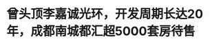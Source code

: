 <!DOCTYPE html>
<html lang="zh-CN">

<head>
    
<title>曾头顶李嘉诚光环，开发周期长达20年，成都南城都汇超5000套房待售_腾讯新闻</title>
<meta name="keywords" content="南城都汇,成都南城都汇,李嘉诚,成都,李嘉诚公司,和记黄埔,成都高新区,四川">
<meta name="description" content="曾经头顶李嘉诚光环的南城都汇项目，被很多成都本地人熟知，多年来在成都地产圈备受瞩目。聚光灯下，南城都汇已走过了长达20年的开发周期，但至今仍然有逾5000套住宅处于待售状态。证券时报记者最新了解到，南城都汇项目公司——舜鸿地产（成都）有限公司（下称“舜鸿地产”），目前已拖欠成都高新区税务局税金及滞纳金近2...">
<meta name="author" content="腾讯网">
<meta name="copyright" content="Copyright 1998 - 2025 Tencent. All Rights Reserved">
<meta property="og:type" content="news" />

<meta property="og:title" content="曾头顶李嘉诚光环，开发周期长达20年，成都南城都汇超5000套房待售_腾讯新闻" />
<meta property="og:description" content="曾经头顶李嘉诚光环的南城都汇项目，被很多成都本地人熟知，多年来在成都地产圈备受瞩目。聚光灯下，南城都汇已走过了长达20年的开发周期，但至今仍然有逾5000套住宅处于待售状态。证券时报记者最新了解到，南城都汇项目公司——舜鸿地产（成都）有限公司（下称“舜鸿地产”），目前已拖欠成都高新区税务局税金及滞纳金近2..." />
<meta property="og:url" content="https://news.qq.com/rain/a/20250513A04A5J00" />
<meta property="og:image" content="https://inews.gtimg.com/om_ls/OWrZkmxLjvMJvGMClaAlSNjYFRsOCwTgkqPuX46EeEzKUAA_640330/0" />
<meta property="article:author" content="证券时报e公司" />
<meta property="article:published_time" content="2025-05-13 12:11:11" />
<meta property="category" content="house" />

<meta name="baidu-site-verification" content="jJeIJ5X7pP" />
    <meta charset="utf-8" />
<meta http-equiv="X-UA-Compatible" content="IE=Edge" />
<meta name="viewport" content="width=device-width, initial-scale=1, shrink-to-fit=no" />
<link rel="dns-prefetch" href="mat1.gtimg.com">
<link rel="dns-prefetch" href="i.news.qq.com">
<link rel="shortcut icon" href="https://mat1.gtimg.com/qqcdn/qqindex2021/favicon.ico">
<script nomodule="true" src="https://mat1.gtimg.com/qqcdn/qqindex2021/common-static/20240515201444/core3-37-1.min.js"></script>
<script>
  try {
    if (!window.IntersectionObserver) {
      var observerScript = document.createElement('script');
      observerScript.src = "https://mat1.gtimg.com/qqcdn/qqindex2021/common-static/20241024141058/intersection-observer-polyfill.js";
      document.head.appendChild(observerScript);
    }
  } catch (error) {}
</script>

<script>
  try {
    if (!Element.prototype.scrollTo) {
      var scrollScript = document.createElement('script');
      scrollScript.src = "https://mat1.gtimg.com/qqcdn/qqindex2021/common-static/20241025153001/scroll-behavior-polyfill.js";
      document.head.appendChild(scrollScript);
    }
  } catch (error) {}
</script>
<script>
  try {
    if ('scrollRestoration' in window.history) {
      window.history.scrollRestoration = 'manual';
    }
    window.isPcClient = Boolean(window.electron) && (
      window.navigator.userAgent.indexOf('pc-client') > 0 ||
      window.navigator.userAgent.indexOf('TencentNews') > 0
    );
  } catch {}
</script>
<script>
  try {
    if (window.isPcClient) {
      var bodyStyle = document.createElement('style');
      bodyStyle.innerText = 'body{ zoom: 0.95 }';
      document.head.appendChild(bodyStyle);
    }
  } catch {}
</script>
<script>
  window.DATA = {"url":"https://view.inews.qq.com/a/20250513A04A5J00","article_id":"20250513A04A5J00","article_type":"0","title":"曾头顶李嘉诚光环，开发周期长达20年，成都南城都汇超5000套房待售","desc":"曾经头顶李嘉诚光环的南城都汇项目，被很多成都本地人熟知，多年来在成都地产圈备受瞩目。聚光灯下，南城都汇已走过了长达20年的开发周期，但至今仍然有逾5000套住宅处于待售状态。证券时报记者最新了解到，南城都汇项目公司——舜鸿地产（成都）有限公司（下称“舜鸿地产”），目前已拖欠成都高新区税务局税金及滞纳金近2...","iNewsRecommendLevel":1,"abstract":"曾经头顶李嘉诚光环的南城都汇项目，被很多成都本地人熟知，多年来在成都地产圈备受瞩目。聚光灯下，南城都汇已走过了长达20年的开发周期，但至今仍然有逾5000套住宅处于待售状态。证券时报记者最新了解到，南城都汇项目公司——舜鸿地产（成都）有限公司（下称“舜鸿地产”），目前已拖欠成都高新区税务局税金及滞纳金近2...","catalog1":"house","ad_channel_sign":"house","introduction":"","media":"证券时报e公司","media_id":"5102246","pubtime":"2025-05-13 12:11:11","comment_id":"8411410455","political":0,"cmsId":"20250513A04A5J00","cms_id":"20250513A04A5J00","closeAllAd":0,"closeAllFavorite":false,"originContent":{"directory":{"ai_list":[{"desc":"南城都汇项目概述","link":"AIPOS_0"},{"desc":"项目开发及股权变更","link":"AIPOS_1"},{"desc":"超5000套住宅待售","link":"AIPOS_2"},{"desc":"禹洲集团与成都瑞卓冲突","link":"AIPOS_3"}],"enable":1,"list":null},"key_points_show":["李嘉诚旗下南城都汇项目历经20年开发周期，至今仍有逾5000套住宅待售。","舜鸿地产公司拖欠成都高新区税务局税金及滞纳金近28亿元，同时还拖欠高新区相关部门配套建设资金逾亿元。","由于项目受到疫情、巨额诉讼及资产被查封等多方面影响，南城都汇项目整体运营实际已处于停顿状态。","禹洲集团与成都瑞卓在合作不到两年后就“反目成仇”，导致项目公司舜鸿地产陷入瘫痪状态多年。","目前，南城都汇项目债务缠身，短期内涉及长江实业、禹洲集团、成都瑞卓的“三国杀”局面恐仍将持续。"],"text":"\u003cdiv class=\"rich_media_content\"\u003e\u003cp\u003e\u003c!--AIPOS_0--\u003e曾经头顶李嘉诚光环的南城都汇项目，被很多成都本地人熟知，多年来在成都地产圈备受瞩目。聚光灯下，南城都汇已走过了长达20年的开发周期，但至今仍然有逾5000套住宅处于待售状态。\u003c/p\u003e\u003cp\u003e证券时报记者最新了解到，南城都汇项目公司——舜鸿地产（成都）有限公司（下称“舜鸿地产”），目前已拖欠成都高新区税务局税金及滞纳金近28亿元，同时还拖欠高新区相关部门配套建设资金逾亿元。\u003c/p\u003e\u003cp\u003e\u003c!--AIPOS_1--\u003e自2020年7月至今，南城都汇项目从李嘉诚旗下公司退出，到禹洲集团、成都瑞卓联合接盘，再到李嘉诚公司又“杀回”接管项目，三方恩怨错综复杂。如今，成都市相关政府部门、众多投资机构及潜在购房者均在关注事态发展，南城都汇项目延续至今的“三国杀”冲突何时能平息？\u003c/p\u003e\u003cp data-exeditor-arbitrary-box=\"image-box\"\u003e\u003c!--IMG_0--\u003e\u003c/p\u003e\u003cp data-exeditor-arbitrary-box=\"image-box\"\u003e\u003c!--IMG_1--\u003e\u003c/p\u003e\u003cp class=\"qqnews_image_desc\" style=\"color: #666; font-size: 14px; text-align: center\"\u003e图为南城都汇7期、8期项目外景。唐强/摄\u003c/p\u003e\u003cp\u003e\u003cstrong\u003e超5000套住宅待售\u003c/strong\u003e\u003c/p\u003e\u003cp\u003e时间回溯到2004年，李嘉诚旗下和记黄埔将成都列为重点投资发展城市，并先后竞得高新区南地王项目及温江新城区光华大道项目两大地块，正式入驻四川成都。\u003c/p\u003e\u003cp\u003e上述总价地王项目便是成都南城都汇项目，也被视为和记黄埔在成都的1号作品。该项目和记黄埔斥资21.35亿元，楼面地价仅为1030元/平方米。同在其他城市一样，和记黄埔沿袭了老套路“捂盘惜售”，将这块逾千亩超级大盘划分为多达8期来建设。\u003c/p\u003e\u003cp\u003e2020年7月23日，南城都汇项目迎来一个重要转折点，长实集团发布公告，溢价逾38亿港元转让和黄成都，标的资产项目为成都南城都汇商住项目，包括未出售的第7期、第8期的住宅及商业单位以及地下停车场。\u003c/p\u003e\u003cp\u003e根据公告披露，项目的受让方为设立在英属维京群岛的RZ3262019 Limited（下称“RZ公司”）。该公司由禹洲集团控股有限公司（01628.HK，下称“禹洲地产”）持有50%的股权，另外50%的股权则由成都瑞卓置业有限公司（以下简称“成都瑞卓”）持有。\u003c!--MID_AD_0--\u003e\u003c!--EOP_0--\u003e\u003c/p\u003e\u003c!--MID_ARTICLE_AD_0--\u003e\u003c!--PARAGRAPH_0--\u003e\u003cp\u003e按照收购协议约定，买方于交易完成时向卖方支付一笔款项，金额为10.12亿美元，相当于约78.47亿港元。企查查显示，2020年12月10日，和黄成都更名为舜鸿地产。\u003c/p\u003e\u003cp\u003e近日，证券时报记者来到南城都汇项目地，目前该项目第7期和第8期项目主体已经建成封顶，皆为准现房状态，但过去几年来并未上市销售。\u003c!--AIPOS_2--\u003e截至记者发稿时，整个南城都汇项目尚有超过5000套住宅待售。\u003c/p\u003e\u003cp\u003e沉寂几年的南城都汇项目今年又传出新动向。3月31日，南城都汇项目有工作人员收到了公司的“停工、停产通知书”。\u003c/p\u003e\u003cp\u003e停工通知书显示：由于项目受到疫情、巨额诉讼及资产被查封、股权及实控权争议等方面影响，项目整体运营实际已处于停顿状态，为了避免更大的损失，决定由舜鸿地产通知员工暂停相关工作。暂停时间从2025年4月1日至6月30日，后续视实际情况再另行通知安排。\u003c/p\u003e\u003cp\u003e\u003cstrong\u003e欠税时长超1000天\u003c/strong\u003e\u003c/p\u003e\u003cp\u003e“目前，南城都汇项目公司舜鸿地产已合计欠下成都高新区税务局20多亿元的税款。其中，1至6期清算的税款超过19亿元，再加上近两年的税款\u003c!--SECURE_LINK_BEGIN_0--\u003e滞纳金\u003c!--SECURE_LINK_END_0--\u003e等（按每日万分之五计），算下来现在项目所欠税款总额应该超过了27亿元。”舜鸿地产财务副总监郎小平对证券时报记者表示。\u003c/p\u003e\u003cp\u003e据悉，郎小平于2023年9月15日起，出任舜鸿地产财务副总监，任期三年。\u003c/p\u003e\u003cp\u003e根据郎小平提供的数据，按截至2025年6月30日计算，南城都汇项目1至6期需缴\u003c!--SECURE_LINK_BEGIN_1--\u003e土地增值税\u003c!--SECURE_LINK_END_1--\u003e金19.15亿元、所得税1.01亿元，再加上\u003c!--SECURE_LINK_BEGIN_2--\u003e房产税\u003c!--SECURE_LINK_END_2--\u003e、土地使用税等，总计需缴纳税金20.29亿元；按截至2025年6月30日计算，南城都汇项目所欠各项税金滞纳天数在302天至1158天之间，合计需缴滞纳金大约7.7亿元；由此，舜鸿地产应向成都高新税务部门补交税金及滞纳金，加总合计约27.9亿元。\u003c!--MID_AD_1--\u003e\u003c!--EOP_1--\u003e\u003c/p\u003e\u003c!--MID_ARTICLE_AD_1--\u003e\u003c!--PARAGRAPH_1--\u003e\u003cp\u003e郎小平表示，这近28亿元的税款主要系1至6期清算时税务的欠款。\u003c/p\u003e\u003cp\u003e随后，相关方向记者提供了多份成都高新区税务局向舜鸿地产下发的税务事项通知书，据不完全统计，截止到2024年8月，南城都汇多批次项目合计需要补交土地增值税款等就已超过19亿元。此外，舜鸿地产还需补交所得税、房产税、土地使用税等，同时需要补交相对应的巨额滞纳金。\u003c/p\u003e\u003cp\u003e针对舜鸿地产欠税情况，证券时报记者致电成都市高新区税务部门，但对方均未给出明确回应。其中，高新区税政科某工作人员表示，她已不再负责南城都汇项目征税事务，不了解最新情况，没有更多信息可以透露；另一位高新区税务征管科工作人员则表示，相关求证信息需要通过税务部门办公室公开电话咨询。随后，记者又通过公开电话联系到成都高新区税务局，对方后台在经过短暂咨询后对记者表示，此事只有等待后续的通知和反馈，目前没有办法给到明确的答复，后续需要自己再打电话去咨询进展情况。\u003c!--MID_AD_2--\u003e\u003c!--EOP_2--\u003e\u003c/p\u003e\u003c!--MID_ARTICLE_AD_2--\u003e\u003c!--PARAGRAPH_2--\u003e\u003cp\u003e此外，舜鸿地产此前还曾承诺，南城都汇项目要为成都高新区配套建设学校、人防工程等，并承担相应的基建费用。目前，成都高新区已经先行垫付了配套建设所需资金，这部分支出大概在1亿~2亿元。所以，南城都汇项目公司舜鸿地产总共拖欠成都高新区相关部门约29亿元。\u003c/p\u003e\u003cp\u003e成都瑞卓董事长张和平提供的资料显示，早在2021年6月，成都高新区税务局就曾组织土地增值税团队专管员、中介机构中汇税务事务所、舜鸿地产，针对“南城都汇”项目一、二期清算相关事项进行沟通。当年，相关部门要求各方于2021年6月底，拿出一、二期清算结果。\u003c/p\u003e\u003cp\u003e而在南城都汇项目卖掉3年后，2023年8月，\u003c!--SECURE_LINK_BEGIN_3--\u003e李嘉诚\u003c!--SECURE_LINK_END_3--\u003e旗下公司也在向舜鸿地产讨债。长江实业集团方面曾发布声明称，RZ公司及舜鸿地产欠其数亿美元。其中，部分欠付款以舜鸿地产对南城都汇第八期的发展中土地及物业的所有权利和权益的质押作为抵押。\u003c/p\u003e\u003cp\u003e据成都瑞卓董事长张和平介绍，当初受让南城都汇项目时，长江实业集团向RZ公司提供了将近3.43亿美元的卖方贷款，作为RZ公司支付部分代价的资金，还款期限为交易完成当日起计两年。近年来，因南城都汇项目未能实现销售，项目公司缺乏流动性资金，也就未能偿还长江实业集团本金及利息，如今贷款本息合计已接近29亿元。\u003c!--MID_AD_3--\u003e\u003c!--EOP_3--\u003e\u003c/p\u003e\u003c!--MID_ARTICLE_AD_3--\u003e\u003c!--PARAGRAPH_3--\u003e\u003cp\u003e据多家媒体此前报道，2022年3月，由于RZ公司没有按时支付利息，长江实业集团委托德勤事务所作为接管人，重新接管舜鸿地产及其控股公司的股权，李嘉诚旗下公司“被迫”重返南城都汇项目。\u003c/p\u003e\u003cp\u003e郎小平提供的资料显示，2024年4月、5月、8月，成都高新区税务局曾多次组织召开关于“南城都汇”项目欠税沟通和约谈会，代表长江实业集团的德勤也加入到约谈之中。\u003c/p\u003e\u003cp\u003e郎小平也向记者称：“大概从2022年、2023年开始，高新区税务部门就已经向舜鸿地产催缴税款，主要是约谈项目公司，我参加了几次。”\u003c/p\u003e\u003cp\u003e\u003cstrong\u003e曾上演“抢公章”大戏\u003c/strong\u003e\u003c/p\u003e\u003cp\u003e\u003c!--AIPOS_3--\u003e南城都汇项目收购初期，禹洲集团与成都瑞卓原本是同一阵营的“战友”，但却在合作不到两年后就“反目成仇”。\u003c/p\u003e\u003cp\u003e公开资料显示，1994年，禹洲集团成立于厦门，后发展成为集房地产开发、酒店运营、产业投资和通信科技等多元业务为一体的大型综合性集团。2009年11月，禹洲集团地产板块在港交所上市，截至2025年4月30日该股股价仅为0.06港元/股。\u003c/p\u003e\u003cp\u003e2024年，禹洲集团实现营业收入97.16亿元，较2023年的214.77亿元大幅下滑；归母净利润亏损119.7亿元，较2023年增亏逾14亿元。\u003c/p\u003e\u003cp\u003e再看成都瑞卓，该公司隶属于中国百强地产重庆爱普地产，负责统筹在四川的业务，深耕成都市场，先后投资并开发了“川大花园”、成都“科华广场”、“隆鑫·九熙”、“隆鑫·印象东方”、“印象城邦”等多个项目。\u003c/p\u003e\u003cp\u003e据悉，禹洲集团和成都瑞卓关系公开“破裂”在2021年11月~12月或早已出现，其间更是爆出“抢公章”大戏。\u003c/p\u003e\u003cp\u003e成都瑞卓董事长张和平对记者表示，南城都汇项目公司之所以拖欠政府近30亿元税金和配套建设费，核心原因还是源自于禹洲集团方面违法撬保险柜、私夺公章并违法转走公司账上近9亿元资金，从而引发各类交叉诉讼纠纷所致。这导致了项目公司舜鸿地产陷入瘫痪状态多年，并牵连上多起民事与刑事司法案件，且遭遇多重交叉查封。\u003c!--MID_AD_4--\u003e\u003c!--EOP_4--\u003e\u003c/p\u003e\u003c!--MID_ARTICLE_AD_4--\u003e\u003c!--PARAGRAPH_4--\u003e\u003cp\u003e按照惯例，舜鸿地产的公章和证件等资料需放在保险柜，成都瑞卓取得了保险柜钥匙保管权，禹洲集团方面则拿到了密码权，双方要一致行动才能打开。\u003c/p\u003e\u003cp\u003e“没想到的是，对方利用一个周末的时间，突然把保险柜给撬了、公章盗了，公司当时就报了警。”据张和平介绍，考虑到禹洲集团是香港上市公司，出于对合作方的信任，成都瑞卓合作初始就很放心地将保险柜放在禹洲西南公司办公区。\u003c/p\u003e\u003cp\u003e2021年11月中旬，成都瑞卓发现原本应与禹洲公司共同管理的装有舜鸿地产印章的保险柜，被禹洲单方面转移至他处。此后，成都瑞卓还曾派员查看公章是否还在，但仍遭到对方拒绝。\u003c/p\u003e\u003cp\u003e针对成都瑞卓相关说法，证券时报记者曾通过公开电话致电禹洲集团，但电话无人接听。\u003c/p\u003e\u003cp\u003e此前，凤凰网报道称，禹洲集团方曾回应称“按照房地产行业资方优先的惯例与共识，项目公司的经营管理权由禹洲集团主导，项目公章证照由项目公司指定公司管理，法定代表人及总经理均由禹洲集团委派，不存在私撬保险柜抢夺公章一说”。\u003c/p\u003e\u003cp\u003e多家媒体拿到的资料显示，在拿下南城都汇项目后，禹洲集团与成都瑞卓双方约定，禹洲集团负责设计、工程、运营、营销条线，成都瑞卓负责公司开发的外联、人力、行政等事务且财务共管，同时成都瑞卓还有权派驻营销团队。\u003c/p\u003e\u003cp\u003e企查查数据显示，舜鸿地产共涉及司法案件467起，其中作为被告身份348起（占比74.52%），涉案金额38.16亿元，原告中有物业服务公司、工程公司、地产经纪公司以及电梯等供应商企业。目前，舜鸿地产已被列为失信被执行人，被执行总金额达到25.9亿元。\u003c/p\u003e\u003cp\u003e对此，有房产业内人士认为，总体看，南城都汇项目债务缠身、步履蹒跚，短期内涉及长江实业、禹洲集团、成都瑞卓的“三国杀”局面恐仍将持续。同时，巨额税款与项目配套设施政府垫资拖欠等问题何时解决，尚不得而知。\u003c/p\u003e\u003cdiv powered-by=\"qqnews_ex-editor\"\u003e\u003c/div\u003e\u003cstyle\u003e.rich_media_content{--news-tabel-th-night-color: #444444;--news-font-day-color: #333;--news-font-night-color: #d9d9d9;--news-bottom-distance: 22px}.rich_media_content p:not([data-exeditor-arbitrary-box=image-box]){letter-spacing:.5px;line-height:30px;margin-bottom:var(--news-bottom-distance);word-wrap:break-word}.rich_media_content{color:var(--news-font-day-color);font-size:18px}@media(prefers-color-scheme:dark){body:not([data-weui-theme=light]):not([dark-mode-disable=true]) .rich_media_content p:not([data-exeditor-arbitrary-box=image-box]){letter-spacing:.5px;line-height:30px;margin-bottom:var(--news-bottom-distance);word-wrap:break-word}body:not([data-weui-theme=light]):not([dark-mode-disable=true]) .rich_media_content{color:var(--news-font-night-color)}}.data_color_scheme_dark .rich_media_content p:not([data-exeditor-arbitrary-box=image-box]){letter-spacing:.5px;line-height:30px;margin-bottom:var(--news-bottom-distance);word-wrap:break-word}.data_color_scheme_dark .rich_media_content{color:var(--news-font-night-color)}.data_color_scheme_dark .rich_media_content{font-size:18px}.rich_media_content p[data-exeditor-arbitrary-box=image-box]{margin-bottom:11px}.rich_media_content\u003ediv:not(.qnt-video),.rich_media_content\u003esection{margin-bottom:var(--news-bottom-distance)}.rich_media_content hr{margin-bottom:var(--news-bottom-distance)}.rich_media_content .link_list{margin:0;margin-top:20px;min-height:0!important}.rich_media_content blockquote{background:#f9f9f9;border-left:6px solid #ccc;margin:1.5em 10px;padding:.5em 10px}.rich_media_content blockquote p{margin-bottom:0!important}.data_color_scheme_dark .rich_media_content blockquote{background:#323232}@media(prefers-color-scheme:dark){body:not([data-weui-theme=light]):not([dark-mode-disable=true]) .rich_media_content blockquote{background:#323232}}.rich_media_content ol[data-ex-list]{--ol-start: 1;--ol-list-style-type: decimal;list-style-type:none;counter-reset:olCounter calc(var(--ol-start,1) - 1);position:relative}.rich_media_content ol[data-ex-list]\u003eli\u003e:first-child::before{content:counter(olCounter,var(--ol-list-style-type)) '. ';counter-increment:olCounter;font-variant-numeric:tabular-nums;display:inline-block}.rich_media_content ul[data-ex-list]{--ul-list-style-type: circle;list-style-type:none;position:relative}.rich_media_content ul[data-ex-list].nonUnicode-list-style-type\u003eli\u003e:first-child::before{content:var(--ul-list-style-type) ' ';font-variant-numeric:tabular-nums;display:inline-block;transform:scale(0.5)}.rich_media_content ul[data-ex-list].unicode-list-style-type\u003eli\u003e:first-child::before{content:var(--ul-list-style-type) ' ';font-variant-numeric:tabular-nums;display:inline-block;transform:scale(0.8)}.rich_media_content ol:not([data-ex-list]){padding-left:revert}.rich_media_content ul:not([data-ex-list]){padding-left:revert}.rich_media_content table{display:table;border-collapse:collapse;margin-bottom:var(--news-bottom-distance)}.rich_media_content table th,.rich_media_content table td{word-wrap:break-word;border:1px solid #ddd;white-space:nowrap;padding:2px 5px}.rich_media_content table th{font-weight:700;background-color:#f0f0f0;text-align:left}.rich_media_content table p{margin-bottom:0!important}.data_color_scheme_dark .rich_media_content table th{background:var(--news-tabel-th-night-color)}@media(prefers-color-scheme:dark){body:not([data-weui-theme=light]):not([dark-mode-disable=true]) .rich_media_content table th{background:var(--news-tabel-th-night-color)}}.rich_media_content .qqnews_image_desc,.rich_media_content p[type=om-image-desc]{line-height:20px!important;text-align:center!important;font-size:14px!important;color:#666!important}.rich_media_content div[data-exeditor-arbitrary-box=wrap]:not([data-exeditor-arbitrary-box-special-style]){max-width:100%}.rich_media_content .qqnews-content{--wmfont: 0;--wmcolor: transparent;font-size:var(--wmfont);color:var(--wmcolor);line-height:var(--wmfont)!important;margin-bottom:var(--wmfont)!important}.rich_media_content .qqnews_sign_emphasis{background:#f7f7f7}.rich_media_content .qqnews_sign_emphasis ol{word-wrap:break-word;border:none;color:#5c5c5c;line-height:28px;list-style:none;margin:14px 0 6px;padding:16px 15px 4px}.rich_media_content .qqnews_sign_emphasis p{margin-bottom:12px!important}.rich_media_content .qqnews_sign_emphasis ol\u003eli\u003ep{padding-left:30px}.rich_media_content .qqnews_sign_emphasis ol\u003eli{list-style:none}.rich_media_content .qqnews_sign_emphasis ol\u003eli\u003ep:first-child::before{margin-left:-30px;content:counter(olCounter,decimal) ''!important;counter-increment:olCounter!important;font-variant-numeric:tabular-nums!important;background:#37f;border-radius:2px;color:#fff;font-size:15px;font-style:normal;text-align:center;line-height:18px;width:18px;height:18px;margin-right:12px;position:relative;top:-1px}.data_color_scheme_dark .rich_media_content .qqnews_sign_emphasis{background:#262626}.data_color_scheme_dark .rich_media_content .qqnews_sign_emphasis ol\u003eli\u003ep{color:#a9a9a9}@media(prefers-color-scheme:dark){body:not([data-weui-theme=light]):not([dark-mode-disable=true]) .rich_media_content .qqnews_sign_emphasis{background:#262626}body:not([data-weui-theme=light]):not([dark-mode-disable=true]) .rich_media_content .qqnews_sign_emphasis ol\u003eli\u003ep{color:#a9a9a9}}.rich_media_content h1,.rich_media_content h2,.rich_media_content h3,.rich_media_content h4,.rich_media_content h5,.rich_media_content h6{margin-bottom:var(--news-bottom-distance);font-weight:700}.rich_media_content h1{font-size:20px}.rich_media_content h2,.rich_media_content h3{font-size:19px}.rich_media_content h4,.rich_media_content h5,.rich_media_content h6{font-size:18px}.rich_media_content li:empty{display:none}.rich_media_content ul,.rich_media_content ol{margin-bottom:var(--news-bottom-distance)}.rich_media_content div\u003ep:only-child{margin-bottom:0!important}.rich_media_content .cms-cke-widget-title-wrap p{margin-bottom:0!important}\u003c/style\u003e\u003c/div\u003e","version":"v2"},"originAttribute":{"IMG_0":{"bigOrigUrl":"https://inews.gtimg.com/om_bt/OC0I9jCL5yLVz0rXVC02Mgtq6q-jFXymWEeur8JQkc9I4AA/0","compressUrl":"https://inews.gtimg.com/om_bt/OC0I9jCL5yLVz0rXVC02Mgtq6q-jFXymWEeur8JQkc9I4AA/641","desc":"","fullPic":"1","height":481,"imgurl0":"https://inews.gtimg.com/om_bt/OC0I9jCL5yLVz0rXVC02Mgtq6q-jFXymWEeur8JQkc9I4AA/0","imgurl1000":"https://inews.gtimg.com/om_bt/OC0I9jCL5yLVz0rXVC02Mgtq6q-jFXymWEeur8JQkc9I4AA/1000","islong":0,"origUrl":"https://inews.gtimg.com/om_bt/OC0I9jCL5yLVz0rXVC02Mgtq6q-jFXymWEeur8JQkc9I4AA/641","size":145,"style":"display: inline-block; max-width: 100%; width: 960px","thumb":"https://inews.gtimg.com/om_bt/OC0I9jCL5yLVz0rXVC02Mgtq6q-jFXymWEeur8JQkc9I4AA_181x181s/0","url":"https://inews.gtimg.com/om_bt/OC0I9jCL5yLVz0rXVC02Mgtq6q-jFXymWEeur8JQkc9I4AA/641","width":641},"IMG_1":{"bigOrigUrl":"https://inews.gtimg.com/om_bt/OcRd3i-AYFf0bSuClbIxZstU2li5BPN1qqrro9WF4Y_usAA/0","compressUrl":"https://inews.gtimg.com/om_bt/OcRd3i-AYFf0bSuClbIxZstU2li5BPN1qqrro9WF4Y_usAA/641","desc":"","fullPic":"1","height":481,"imgurl0":"https://inews.gtimg.com/om_bt/OcRd3i-AYFf0bSuClbIxZstU2li5BPN1qqrro9WF4Y_usAA/0","imgurl1000":"https://inews.gtimg.com/om_bt/OcRd3i-AYFf0bSuClbIxZstU2li5BPN1qqrro9WF4Y_usAA/1000","islong":0,"origUrl":"https://inews.gtimg.com/om_bt/OcRd3i-AYFf0bSuClbIxZstU2li5BPN1qqrro9WF4Y_usAA/641","size":146,"style":"display: inline-block; max-width: 100%; width: 960px","thumb":"https://inews.gtimg.com/om_bt/OcRd3i-AYFf0bSuClbIxZstU2li5BPN1qqrro9WF4Y_usAA_181x181s/0","url":"https://inews.gtimg.com/om_bt/OcRd3i-AYFf0bSuClbIxZstU2li5BPN1qqrro9WF4Y_usAA/641","width":641}},"selfDeclare":{},"userAddress":"广东","card":{"chlid":"5102246","chlname":"证券时报e公司","desc":"证券时报e公司的运营主体是深圳证券时报社有限公司。","icon":"http://inews.gtimg.com/newsapp_ls/0/1054997730_200200/0","msgEntry":1,"uin":"ec8c0adc5a39e93b6c8c6dd9e5f30a1bd1","update_frequency":"0","vip_desc":"证券时报旗下《e公司》官方账号","vip_icon_night":"https://inews.gtimg.com/newsapp_bt/0/1128171011183_4151/0","vip_place":"left","vip_type":"20006","vip_icon":"https://inews.gtimg.com/newsapp_bt/0/1128164013310_1586/0","vip_type_new":"20006","suid":"8QMc1npa64YdsD/e","liveInfo":{"roomID":"1366983346","roomStatus":"2"},"cpLevel":1},"interationCount":{"like":57,"collect":25,"share":61},"payment_info":{},"article_is_pay":false,"payment_column_info_v1":{"is_column_pay":false,"read_count_all":0},"tag_info_item":null,"contentWordsNum":3509,"extraProperty":{"FeedbackDetailDisableInsert":0,"zanSkinType":""},"relateWelfare":{},"aiSwitch":true,"isOversize":false,"videoArr":[]};
</script>
<script>
  window.channelInfo = {"channelConfig":{"channelNav":[{"_auto_id":"1","active_alien_img":"","alien_img":"","channel_id":"news_news_home","is_local":"0","link":"https://www.qq.com","name_cn":"首页","name_en":"home"},{"_auto_id":"2","active_alien_img":"","alien_img":"","channel_id":"news_news_top","is_local":"0","link":"","name_cn":"要闻","name_en":"news"},{"_auto_id":"4","active_alien_img":"","alien_img":"","channel_id":"news_news_bj","is_local":"1","link":"","name_cn":"北京","name_en":"bj"},{"_auto_id":"5","active_alien_img":"","alien_img":"","channel_id":"news_news_finance","is_local":"0","link":"","name_cn":"财经","name_en":"finance"},{"_auto_id":"6","active_alien_img":"","alien_img":"","channel_id":"news_news_tech","is_local":"0","link":"","name_cn":"科技","name_en":"tech"},{"_auto_id":"7","active_alien_img":"","alien_img":"","channel_id":"tv","is_local":"0","link":"https://v.qq.com/channel/tv/?ptag=qqnews","name_cn":"电视剧","name_en":"tv"},{"_auto_id":"8","active_alien_img":"","alien_img":"","channel_id":"news_news_qa","is_local":"0","link":"","name_cn":"热问","name_en":"qa"},{"_auto_id":"9","active_alien_img":"","alien_img":"","channel_id":"news_news_ent","is_local":"0","link":"","name_cn":"娱乐","name_en":"ent"},{"_auto_id":"10","active_alien_img":"","alien_img":"","channel_id":"variety","is_local":"0","link":"https://v.qq.com/channel/variety/?ptag=qqnews","name_cn":"综艺","name_en":"variety"},{"_auto_id":"11","active_alien_img":"","alien_img":"","channel_id":"news_news_sports","is_local":"0","link":"","name_cn":"体育","name_en":"sports"},{"_auto_id":"13","active_alien_img":"","alien_img":"","channel_id":"news_news_nba","is_local":"0","link":"","name_cn":"NBA","name_en":"nba"},{"_auto_id":"14","active_alien_img":"","alien_img":"","channel_id":"news_news_world","is_local":"0","link":"","name_cn":"国际","name_en":"world"},{"_auto_id":"15","active_alien_img":"","alien_img":"","channel_id":"news_news_mil","is_local":"0","link":"","name_cn":"军事","name_en":"milite"},{"_auto_id":"16","active_alien_img":"","alien_img":"","channel_id":"news_news_auto","is_local":"0","link":"","name_cn":"汽车","name_en":"auto"},{"_auto_id":"17","active_alien_img":"","alien_img":"","channel_id":"news_news_house","is_local":"0","link":"","name_cn":"房产","name_en":"house"},{"_auto_id":"18","active_alien_img":"","alien_img":"","channel_id":"news_news_edu","is_local":"0","link":"","name_cn":"教育","name_en":"edu"},{"_auto_id":"19","active_alien_img":"","alien_img":"","channel_id":"news_news_antip","is_local":"0","link":"","name_cn":"健康","name_en":"health"},{"_auto_id":"20","active_alien_img":"","alien_img":"","channel_id":"news_news_video","is_local":"0","link":"","name_cn":"视频","name_en":"video"},{"_auto_id":"21","active_alien_img":"","alien_img":"","channel_id":"news_news_game","is_local":"0","link":"","name_cn":"游戏","name_en":"games"},{"_auto_id":"22","active_alien_img":"","alien_img":"","channel_id":"news_news_nchupin","is_local":"0","link":"","name_cn":"眼界","name_en":"chupin"},{"_auto_id":"24","active_alien_img":"","alien_img":"","channel_id":"news_news_football","is_local":"0","link":"","name_cn":"足球","name_en":"football"},{"_auto_id":"25","active_alien_img":"","alien_img":"","channel_id":"news_news_kepu","is_local":"0","link":"","name_cn":"科学","name_en":"kepu"},{"_auto_id":"26","active_alien_img":"","alien_img":"","channel_id":"news_news_digi","is_local":"0","link":"","name_cn":"数码","name_en":"digi"},{"_auto_id":"28","active_alien_img":"","alien_img":"","channel_id":"ymzx","is_local":"0","link":"https://gamer.qq.com/v2/cloudgame/game/96897?ichannel=txxwpc0Ftxxwpc1","name_cn":"元梦之星","name_en":"news_news_ymzx"},{"_auto_id":"31","active_alien_img":"","alien_img":"","channel_id":"movie","is_local":"0","link":"https://v.qq.com/channel/movie/?ptag=qqnews","name_cn":"电影","name_en":"movie"},{"_auto_id":"32","active_alien_img":"","alien_img":"","channel_id":"news_news_esport","is_local":"0","link":"","name_cn":"电竞","name_en":"esport"},{"_auto_id":"34","active_alien_img":"","alien_img":"","channel_id":"news_news_history","is_local":"0","link":"","name_cn":"历史","name_en":"history"},{"_auto_id":"35","active_alien_img":"","alien_img":"","channel_id":"news_news_baby","is_local":"0","link":"","name_cn":"育儿","name_en":"baby"},{"_auto_id":"36","active_alien_img":"","alien_img":"","channel_id":"hbjy","is_local":"0","link":"https://gp.qq.com/act/a20250421mnqlx/news.shtml","name_cn":"和平精英","name_en":"news_news_hbjy"},{"_auto_id":"37","active_alien_img":"","alien_img":"","channel_id":"cloud_gamer","is_local":"0","link":"https://gamer.qq.com/?ichannel=txxwpc0Ftxxwpc1","name_cn":"云游戏","name_en":"cloud_gamer"},{"_auto_id":"38","active_alien_img":"","alien_img":"","channel_id":"news_news_lic","is_local":"0","link":"","name_cn":"理财","name_en":"finance_licai"},{"_auto_id":"39","active_alien_img":"","alien_img":"","channel_id":"news_news_istock","is_local":"0","link":"","name_cn":"股票","name_en":"finance_stock"},{"_auto_id":"40","active_alien_img":"","alien_img":"","channel_id":"ren_min_shi_pin","is_local":"0","link":"https://news.qq.com/omn/author/8QMd3Hld74cbujbY?tab=om_video","name_cn":"人民视频","name_en":"ren_min_shi_pin"},{"_auto_id":"41","active_alien_img":"","alien_img":"","channel_id":"news_news_weather","is_local":"0","link":"https://tianqi.qq.com/index.htm","name_cn":"天气","name_en":"weather"}]}};
</script>
<script>
  window.articleConfig = {"rightConfig":[{"_auto_id":"1","category_key":"default","modules":"{\"moduleList\":[{\"title\":\"作者其他文章\",\"id\":\"user_article\"},{\"title\":\"精选视频\",\"id\":\"video_album\",\"videoType\":\"tag\",\"videoId\":\"aUepxrtchGM=\",\"isSticky\":0},{\"title\":\"下载条\",\"id\":\"download_banner\",\"isSticky\":1},{\"title\":\"热点榜\",\"id\":\"hot_rank_list\",\"isSticky\":1},{\"title\":\"广告推广\",\"id\":\"ssp_ad_module\",\"category\":\"ad_ssp\",\"loid\":\"109\",\"isSticky\":1},{\"title\":\"广告推广位\",\"id\":\"c2s_ad_module\",\"category\":\"right_c2s\",\"path\":\"QQcom_all_Rectangle-1|QQcom_all_Rectangle-2|QQcom_all_Rectangle-3\",\"isSticky\":1}]}"},{"_auto_id":"2","category_key":"ent","modules":"{\"moduleList\":[{\"title\":\"作者其他文章\",\"id\":\"user_article\"},{\"title\":\"精选视频\",\"id\":\"video_album\",\"videoType\":\"tag\",\"videoId\":\"aUepxrtchGM=\"},{\"title\":\"下载条\",\"id\":\"download_banner\",\"isSticky\":1},{\"title\":\"热点榜\",\"id\":\"hot_rank_list\",\"isSticky\":1},{\"title\":\"广告推广\",\"id\":\"ssp_ad_module\",\"category\":\"ad_ssp\",\"loid\":\"109\",\"isSticky\":1},{\"title\":\"广告推广\",\"id\":\"ssp_ad_module\",\"category\":\"ad_ssp\",\"loid\":\"117\",\"isSticky\":1}]}"},{"_auto_id":"3","category_key":"game","modules":"{\"moduleList\":[{\"title\":\"作者其他文章\",\"id\":\"user_article\"},{\"title\":\"精选视频\",\"id\":\"video_album\",\"videoType\":\"tag\",\"videoId\":\"aUepxrtchGM=\"},{\"title\":\"热门游戏\",\"id\":\"recommend_game\",\"isSticky\":0},{\"title\":\"下载条\",\"id\":\"download_banner\",\"isSticky\":1},{\"title\":\"热点榜\",\"id\":\"hot_rank_list\",\"isSticky\":1},{\"title\":\"广告推广\",\"id\":\"ssp_ad_module\",\"category\":\"ad_ssp\",\"loid\":\"109\",\"isSticky\":1},{\"title\":\"广告推广位\",\"id\":\"c2s_ad_module\",\"category\":\"right_c2s\",\"path\":\"QQcom_all_Rectangle-1|QQcom_all_Rectangle-2|QQcom_all_Rectangle-3\",\"isSticky\":1}]}"},{"_auto_id":"4","category_key":"tech","modules":"{\"moduleList\":[{\"title\":\"作者其他文章\",\"id\":\"user_article\"},{\"title\":\"精选视频\",\"id\":\"video_album\",\"videoType\":\"tag\",\"videoId\":\"aUepxrtchGM=\"},{\"title\":\"下载条\",\"id\":\"download_banner\",\"isSticky\":1},{\"title\":\"热点榜\",\"id\":\"hot_rank_list\",\"isSticky\":1},{\"title\":\"广告推广\",\"id\":\"ssp_ad_module\",\"category\":\"ad_ssp\",\"loid\":\"109\",\"isSticky\":1},{\"title\":\"广告推广位\",\"id\":\"c2s_ad_module\",\"category\":\"right_c2s\",\"path\":\"QQcom_all_Rectangle-1|QQcom_all_Rectangle-2|QQcom_all_Rectangle-3\",\"isSticky\":1}]}"},{"_auto_id":"5","category_key":"finance","modules":"{\"moduleList\":[{\"title\":\"作者其他文章\",\"id\":\"user_article\"},{\"title\":\"精选视频\",\"id\":\"video_album\",\"videoType\":\"tag\",\"videoId\":\"aUepxrtchGM=\"},{\"title\":\"下载条\",\"id\":\"download_banner\",\"isSticky\":1},{\"title\":\"热点榜\",\"id\":\"hot_rank_list\",\"isSticky\":1},{\"title\":\"广告推广\",\"id\":\"ssp_ad_module\",\"category\":\"ad_ssp\",\"loid\":\"109\",\"isSticky\":1},{\"title\":\"广告推广位\",\"id\":\"c2s_ad_module\",\"category\":\"right_c2s\",\"path\":\"QQcom_all_Rectangle-1|QQcom_all_Rectangle-2|QQcom_all_Rectangle-3\",\"isSticky\":1}]}"},{"_auto_id":"6","category_key":"news","modules":"{\"moduleList\":[{\"title\":\"作者其他文章\",\"id\":\"user_article\"},{\"title\":\"精选视频\",\"id\":\"video_album\",\"videoType\":\"tag\",\"videoId\":\"aUepxrtchGM=\"},{\"title\":\"下载条\",\"id\":\"download_banner\",\"isSticky\":1},{\"title\":\"热点榜\",\"id\":\"hot_rank_list\",\"isSticky\":1},{\"title\":\"广告推广\",\"id\":\"ssp_ad_module\",\"category\":\"ad_ssp\",\"loid\":\"109\",\"isSticky\":1},{\"title\":\"广告推广位\",\"id\":\"c2s_ad_module\",\"category\":\"right_c2s\",\"path\":\"QQcom_all_Rectangle-1|QQcom_all_Rectangle-2|QQcom_all_Rectangle-3\",\"isSticky\":1}]}"},{"_auto_id":"7","category_key":"fashion","modules":"{\"moduleList\":[{\"title\":\"作者其他文章\",\"id\":\"user_article\"},{\"title\":\"精选视频\",\"id\":\"video_album\",\"videoType\":\"tag\",\"videoId\":\"aUepxrtchGM=\"},{\"title\":\"下载条\",\"id\":\"download_banner\",\"isSticky\":1},{\"title\":\"热点榜\",\"id\":\"hot_rank_list\",\"isSticky\":1},{\"title\":\"广告推广\",\"id\":\"ssp_ad_module\",\"category\":\"ad_ssp\",\"loid\":\"109\",\"isSticky\":1},{\"title\":\"广告推广位\",\"id\":\"c2s_ad_module\",\"category\":\"right_c2s\",\"path\":\"QQcom_all_Rectangle-1|QQcom_all_Rectangle-2|QQcom_all_Rectangle-3\",\"isSticky\":1}]}"},{"_auto_id":"8","category_key":"sports","modules":"{\"moduleList\":[{\"title\":\"作者其他文章\",\"id\":\"user_article\"},{\"title\":\"精选视频\",\"id\":\"video_album\",\"videoType\":\"tag\",\"videoId\":\"aUepxrtchGM=\"},{\"title\":\"下载条\",\"id\":\"download_banner\",\"isSticky\":1},{\"title\":\"热点榜\",\"id\":\"hot_rank_list\",\"isSticky\":1},{\"title\":\"广告推广\",\"id\":\"ssp_ad_module\",\"category\":\"ad_ssp\",\"loid\":\"109\",\"isSticky\":1},{\"title\":\"广告推广位\",\"id\":\"c2s_ad_module\",\"category\":\"right_c2s\",\"path\":\"QQcom_all_Rectangle-1|QQcom_all_Rectangle-2|QQcom_all_Rectangle-3\",\"isSticky\":1}]}"},{"_auto_id":"9","category_key":"health","modules":"{\"moduleList\":[{\"title\":\"作者其他文章\",\"id\":\"user_article\"},{\"title\":\"精选视频\",\"id\":\"video_album\",\"videoType\":\"tag\",\"videoId\":\"aUepxrtchGM=\"},{\"title\":\"下载条\",\"id\":\"download_banner\",\"isSticky\":1},{\"title\":\"热点榜\",\"id\":\"hot_rank_list\",\"isSticky\":1},{\"title\":\"广告推广\",\"id\":\"ssp_ad_module\",\"category\":\"ad_ssp\",\"loid\":\"109\",\"isSticky\":1},{\"title\":\"广告推广位\",\"id\":\"c2s_ad_module\",\"category\":\"right_c2s\",\"path\":\"QQcom_all_Rectangle-1|QQcom_all_Rectangle-2|QQcom_all_Rectangle-3\",\"isSticky\":1}]}"},{"_auto_id":"10","category_key":"nba","modules":"{\"moduleList\":[{\"title\":\"作者其他文章\",\"id\":\"user_article\"},{\"title\":\"精选视频\",\"id\":\"video_album\",\"videoType\":\"tag\",\"videoId\":\"aUepxrtchGM=\"},{\"title\":\"下载条\",\"id\":\"download_banner\",\"isSticky\":1},{\"title\":\"热点榜\",\"id\":\"hot_rank_list\",\"isSticky\":1},{\"title\":\"广告推广\",\"id\":\"ssp_ad_module\",\"category\":\"ad_ssp\",\"loid\":\"109\",\"isSticky\":1},{\"title\":\"广告推广位\",\"id\":\"c2s_ad_module\",\"category\":\"right_c2s\",\"path\":\"QQcom_all_Rectangle-1|QQcom_all_Rectangle-2|QQcom_all_Rectangle-3\",\"isSticky\":1}]}"},{"_auto_id":"11","category_key":"edu","modules":"{\"moduleList\":[{\"title\":\"作者其他文章\",\"id\":\"user_article\"},{\"title\":\"精选视频\",\"id\":\"video_album\",\"videoType\":\"tag\",\"videoId\":\"aUWpxLNdg2c=\"},{\"title\":\"下载条\",\"id\":\"download_banner\",\"isSticky\":1},{\"title\":\"热点榜\",\"id\":\"hot_rank_list\",\"isSticky\":1},{\"title\":\"广告推广\",\"id\":\"ssp_ad_module\",\"category\":\"ad_ssp\",\"loid\":\"109\",\"isSticky\":1},{\"title\":\"广告推广位\",\"id\":\"c2s_ad_module\",\"category\":\"right_c2s\",\"path\":\"QQcom_all_Rectangle-1|QQcom_all_Rectangle-2|QQcom_all_Rectangle-3\",\"isSticky\":1}]}"},{"_auto_id":"12","category_key":"ad","modules":"{\"moduleList\":[{\"title\":\"广告推广\",\"id\":\"ssp_ad_module\",\"category\":\"ad_ssp\",\"loid\":\"109\",\"isSticky\":1},{\"title\":\"广告推广位\",\"id\":\"c2s_ad_module\",\"category\":\"right_c2s\",\"path\":\"QQcom_all_Rectangle-1|QQcom_all_Rectangle-2|QQcom_all_Rectangle-3\",\"isSticky\":1}]}"}],"tonglanAdConfig":[{"_auto_id":"1","modules":"{\"moduleList\":[{\"title\":\"广告推广位\",\"id\":\"top\",\"category\":\"top_c2s\",\"path\":\"QQcom_all_Width1-1\"},{\"title\":\"广告推广位\",\"id\":\"bottom\",\"category\":\"bottom_c2s\",\"path\":\"QQcom_all_Width1-2\"}]}"}],"bottomConfig":[],"videoAdConfig":[{"_auto_id":"1","normal_time":"10","switch":"1","video_count":"0","video_time":"0"}],"rightGameConfig":[{"_auto_id":"2","desc":"连续登录送游戏钻石，群雄共聚称霸沙城","icon":"https://inews.gtimg.com/newsapp_bt/0/0627161037914_3816/0","link":"https://s.iwan.qq.com/opengame/tenvideo/index.html?hidestatusbar=1&hidetitlebar=1&immersive=1&syswebview=1&landscape=1&gameid=49085&url=https%3A%2F%2Fgz-file.91ninthpalace.com%2Fwzzx%2Findex_tencent_iwan.html%20&ref_ele=90015","name":"王者之心2"},{"_auto_id":"3","desc":"上线送VIP！万人同屏横扫沙城","icon":"https://inews.gtimg.com/newsapp_bt/0/0627155752146_4584/0","link":"https://s.iwan.qq.com/opengame/tenvideo/index.html?hidestatusbar=1&hidetitlebar=1&immersive=1&landscape=1&syswebview=1&gameid=47203&url=https%3A%2F%2Fcqss2login.bigrnet.com%2Fiwan%2Fh5%2Fplay%2Floading&ref_ele=90015","name":"传奇盛世"},{"_auto_id":"4","desc":"超高爆率，经典玩法","icon":"https://inews.gtimg.com/newsapp_bt/0/0627160641137_9103/0","link":"https://s.iwan.qq.com/opengame/tenvideo/index.html?hidestatusbar=1&hidetitlebar=1&immersive=1&syswebview=1&gameid=43803&url=https%3A%2F%2Fsdk.mxzgame.com%2FGames%2Fportal%2F108337%2FTXVApp&ref_ele=90015","name":"新不良人"},{"_auto_id":"6","desc":"超多福利登录即领，海量游戏任你畅玩","icon":"https://inews.gtimg.com/newsapp_bt/0/111315495935_3595/0","link":"https://dldir3.qq.com/minigamefile/webdownloads/QQGameMini_silent_1002020001_cid0.exe","name":"QQ游戏大厅"},{"_auto_id":"7","desc":"纯正经典玩法，欢乐挑战赛火热来袭","icon":"https://inews.gtimg.com/newsapp_bt/0/070918050891_4971/0","link":"https://minigame.qq.com/h5game_frame_test/?appid=200904&ifid=1502020001","name":"欢乐斗地主"},{"_auto_id":"8","desc":"新服大放送，享赚你就来","icon":"https://inews.gtimg.com/newsapp_bt/0/0627154608860_7318/0","link":"https://s.iwan.qq.com/opengame/tenvideo/index.html?hidestatusbar=1&hidetitlebar=1&immersive=1&syswebview=1&landscape=1&gameid=43403&url=https%3A%2F%2Flogin-wxxyx2-bzsc.jikewan.com%2Fgame%2Fcqtxvideo.html&ref_ele=90015","name":"百战沙城"},{"_auto_id":"9","desc":"全新极速版本爽玩！送新武魂转换卡","icon":"https://inews.gtimg.com/newsapp_bt/0/1016115936984_7153/0","link":"https://s.iwan.qq.com/opengame/tenvideo/index.html?hidestatusbar=1&hidetitlebar=1&immersive=1&syswebview=1&gameid=51477&url=https%3A%2F%2Fh5sdk.cdqcwl.com%2Fsdk%2Ftxaiwandefault%2Fce43a6806214ed5b3e2227ca7e99e27a%2F2231&ref_ele=90015","name":"斗罗大陆"},{"_auto_id":"10","desc":"原汁原味，正版授权","icon":"https://inews.gtimg.com/newsapp_bt/0/0627160844946_1794/0","link":"https://s.iwan.qq.com/opengame/tenvideo/index.html?hidetitlebar=1&immersive=1&syswebview=1&landscape=1&gameid=37275&url=https%3A%2F%2Fsdk.mxzgame.com%2FGames%2Fportal%2F100211%2FTXVApp&ref_ele=90015","name":"原始传奇"},{"_auto_id":"11","desc":"登录领神秘巨星，打造巅峰阵容","icon":"https://inews.gtimg.com/newsapp_bt/0/0701170959368_8122/0","link":"https://s.iwan.qq.com/opengame/tenvideo/index.html?hidestatusbar=1&hidetitlebar=1&immersive=1&syswebview=1&gameid=40591&url=https%3A%2F%2Frh.diaigame.com%2Fh5plat%2Fplay%2Fpackage_code%2FP0012462&ref_ele=90015","name":"巅峰冠军足球"},{"_auto_id":"12","desc":"赛季制实时PVP联机对战","icon":"https://inews.gtimg.com/newsapp_bt/0/0701165259701_7142/0","link":"https://s.iwan.qq.com/opengame/tenvideo/index.html?hidestatusbar=1&hidetitlebar=1&immersive=1&syswebview=1&gameid=49634&url=https%3A%2F%2Ffootball.shenshoucdn.com%2Ffootball_new%2Fh5%2Ftxsp%2Findex.html&ref_ele=90015","name":"球场风云"},{"_auto_id":"13","desc":"专注超爽打宝体验","icon":"https://inews.gtimg.com/newsapp_bt/0/0627154956673_3154/0","link":"https://s.iwan.qq.com/opengame/tenvideo/index.html?hidestatusbar=1&hidetitlebar=1&immersive=1&syswebview=1&gameid=41057&url=https%3A%2F%2Fh5apily.fire2333.com%2Fh5sdk%2Ftxshipin%2Findex%2F3200222%2F3200112&ref_ele=90015","name":"传奇至尊"},{"_auto_id":"16","desc":"火爆新服，福利满满","icon":"https://inews.gtimg.com/newsapp_bt/0/0701171307639_4759/0","link":"https://s.iwan.qq.com/opengame/tenvideo/index.html?hidestatusbar=1&hidetitlebar=1&immersive=1&syswebview=1&gameid=50335&url=https%3A%2F%2Fh5-union-cdn.pptgame.cn%2Findex.html%3Ftx_package_id%3D10202%20&ref_ele=90015","name":"火源战纪"},{"_auto_id":"17","desc":"魔幻风格，超大场面","icon":"https://inews.gtimg.com/newsapp_bt/0/0701171500721_6895/0","link":"https://s.iwan.qq.com/opengame/tenvideo/index.html?hidestatusbar=1&hidetitlebar=1&immersive=1&syswebview=1&gameid=33112&url=https%3A%2F%2Fcsjs-tx.ebibi.com%2Fgame%2Fh5iwan-wwzs%2Fmain%2Findex.html&ref_ele=90015","name":"万王之神"},{"_auto_id":"19","desc":"经典神话背景，高清细腻画质","icon":"https://inews.gtimg.com/newsapp_bt/0/0709181543493_4955/0","link":"https://s.iwan.qq.com/opengame/tenvideo/index.html?hidestatusbar=1&hidetitlebar=1&immersive=1&syswebview=1&gameid=39686&url=https%3A%2F%2Fsdk.gz.1253361160.clb.myqcloud.com%2FGames%2Fportal%2F108311%2FTXVApp&ref_ele=90015","name":"凡人神将传"}]};
</script>
<script src="https://mat1.gtimg.com/www/js/emonitor/custom_ed041a23.js" charset="utf-8"></script>
<script>
  try {
    window.emonitorIns = emonitor.create({
      name: 'newsqq_normalArticle',
      atta: {
        name: 'newsqq',
      },
      mode: '007',
    });
  } catch (err) {
    console.warn(err);
  }
</script>
<link href="https://mat1.gtimg.com/qqcdn/qqindex2021/common-static/hel/qqnews-pc-dc_20250509063039/static/css/static.css" rel="stylesheet">

<script>window.__HEL_PRESET_META__={"qqnews-pc-components":{"app":{"id":1366,"name":"qqnews-pc-components","app_group_name":"qqnews-pc-components","proj_ver":{"map":{},"utime":0},"online_version":"qqnews-pc-components_20250306025658","build_version":"qqnews-pc-components_20250512030958","update_at":"2025-05-12T07:10:51.000Z","desc":"set by [init], from container [formal.pc.dc.sz100990] worker [0]"},"version":{"sub_app_name":"qqnews-pc-components","sub_app_version":"qqnews-pc-components_20250512030958","src_map":{"webDirPath":"https://mat1.gtimg.com/qqcdn/qqindex2021/common-static/hel/qqnews-pc-components_20250512030958","htmlIndexSrc":"https://mat1.gtimg.com/qqcdn/qqindex2021/common-static/hel/qqnews-pc-components_20250512030958/index.html","extractMode":"all","iframeSrc":"","chunkCssSrcList":["https://mat1.gtimg.com/qqcdn/qqindex2021/common-static/hel/qqnews-pc-components_20250512030958/static/css/index.css"],"chunkJsSrcList":["https://mat1.gtimg.com/qqcdn/qqindex2021/common-static/hel/qqnews-pc-components_20250512030958/static/js/index.js"],"staticCssSrcList":[],"staticJsSrcList":["https://mat1.gtimg.com/qqcdn/qqindex2021/static/20231212123233/react.production.min.js","https://mat1.gtimg.com/qqcdn/qqindex2021/static/20231212123233/react-dom.production.min.js","https://mat1.gtimg.com/qqcdn/qqindex2021/common-static/hel/hel-base-v16.js"],"relativeCssSrcList":[],"relativeJsSrcList":[],"privCssSrcList":[],"srvModSrcList":[],"headAssetList":[{"tag":"staticScript","append":false,"attrs":{"src":"https://mat1.gtimg.com/qqcdn/qqindex2021/static/20231212123233/react.production.min.js"}},{"tag":"staticScript","append":false,"attrs":{"src":"https://mat1.gtimg.com/qqcdn/qqindex2021/static/20231212123233/react-dom.production.min.js"}},{"tag":"staticScript","append":false,"attrs":{"src":"https://mat1.gtimg.com/qqcdn/qqindex2021/common-static/hel/hel-base-v16.js"}},{"tag":"script","append":true,"attrs":{"src":"https://mat1.gtimg.com/qqcdn/qqindex2021/common-static/hel/qqnews-pc-components_20250512030958/static/js/index.js","defer":""}},{"tag":"link","append":true,"attrs":{"href":"https://mat1.gtimg.com/qqcdn/qqindex2021/common-static/hel/qqnews-pc-components_20250512030958/static/css/index.css","rel":"stylesheet"}}],"bodyAssetList":[]},"update_at":"2025-05-12T07:10:50.000Z","create_at":"2025-05-12T07:10:50.000Z","_worker_id":"0","_is_backup":true}}}</script>
<script>window.__VIEW_PATH__="article.ejs";</script>
</head>

<body id="dc-normal-body">
  <div id="top-nav"></div>
  <div id="topAd"></div>
  <div class="qqweb-pc-content ">
    <div class="content-left">
      <div class="content">
        <div class="left-tool" id="left-tool"></div>
                <div class="content-article">
            <div id="article-column-tag"></div>
            <h1>曾头顶李嘉诚光环，开发周期长达20年，成都南城都汇超5000套房待售</h1>
            <div id="article-author"></div>
            <div id="article-content"></div>
          <div id="article-status"></div>
          <div id="relate-question"></div>
          <div class="recommend-con" id="ArticleBottom"></div>
        </div>
      </div>
      <div id="article-comment"></div>
      <div id="recommend"></div>
      <div id="bottomAd"></div>
      <div id="article-footer"></div>
    </div>
    <div id="content-right" class="content-right"></div>
  </div>
  <div id="go-top"></div>
  <script>
    var navDom = document.getElementById('top-nav');
    if (window.isPcClient && navDom) {
      navDom.style.height = '0';
    }
  </script>
    <script type="text/javascript">
  var TIME_BEFORE_LOAD_CRYSTAL = Date.now();
</script>
<script src="https://mat1.gtimg.com/qqcdn/qqindex2021/advertisement/qqdc/crystal.202504291215.min.js" id="l_qq_com"></script>
<script type="text/javascript">
  if (typeof crystal === 'undefined' && Math.random() <= 1) {
    (function() {
      var TIME_AFTER_LOAD_CRYSTAL = Date.now();
      var img = new Image(1, 1);
      img.src = "//dp3.qq.com/qqcom/?adb=1&dm=new&err=1002&blockjs=" + (TIME_AFTER_LOAD_CRYSTAL - TIME_BEFORE_LOAD_CRYSTAL);
    })();
  }
</script>
    <iframe style="display: none;" src="https://i.news.qq.com/web_backend/getWebPacUid"></iframe>
<script src="https://mat1.gtimg.com/qqcdn/qqindex2021/common-static/20240805160928/react.production.min.js"></script>
<script src="https://mat1.gtimg.com/qqcdn/qqindex2021/common-static/20240805160928/react-dom.production.min.js"></script>
<script src="https://mat1.gtimg.com/qqcdn/qqindex2021/common-static/20241018171503/universal-report.min.js"></script>
<script defer type="text/javascript" src="https://mat1.gtimg.com/qqcdn/qqindex2021/libs/barrier/aria.js?appid=9327b8b06379d9d1728bbfbe2025ef9c" charset="utf-8"></script>
<script defer src="https://t.captcha.qq.com/TCaptcha.js"></script>
<script>document.cookie="hel_err=;path=/;";</script>
<script src="https://mat1.gtimg.com/qqcdn/qqindex2021/common-static/hel/hel-base-v16.js"></script>
<script src="https://mat1.gtimg.com/qqcdn/qqindex2021/common-static/hel/qqnews-pc-hel-entry_20250117174052/static/js/index.js"></script>
<link rel="preload" href="https://mat1.gtimg.com/qqcdn/qqindex2021/common-static/hel/qqnews-pc-dc_20250509063039/static/js/static.js" as="script">
<link rel="preload" href="https://mat1.gtimg.com/qqcdn/qqindex2021/common-static/hel/qqnews-pc-components_20250512030958/static/js/index.js" as="script">
<script>window.loadProject("https://mat1.gtimg.com/qqcdn/qqindex2021/common-static/hel/qqnews-pc-dc_20250509063039/static/js/static.js");</script>
<iframe id="videoFrame" style="display: none;" src="https://video.qq.com/cookie/sync_qqnews.html"></iframe>
</body>

</html>
